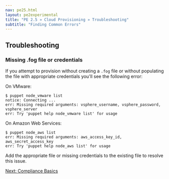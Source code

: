 ```yaml
---
nav: pe25.html
layout: pe2experimental
title: "PE 2.5 » Cloud Provisioning » Troubleshooting"
subtitle: "Finding Common Errors"
---
```


Troubleshooting
---------------

### Missing .fog file or credentials

If you attempt to provision without creating a `.fog` file or without
populating the file with appropriate credentials you'll see the following error:

On VMware:

    $ puppet node_vmware list
    notice: Connecting ...
    err: Missing required arguments: vsphere_username, vsphere_password, vsphere_server
    err: Try 'puppet help node_vmware list' for usage

On Amazon Web Services:

    $ puppet node_aws list
    err: Missing required arguments: aws_access_key_id,
    aws_secret_access_key
    err: Try 'puppet help node_aws list' for usage

Add the appropriate file or missing credentials to the existing file to resolve
this issue.

 [Next: Compliance Basics](./compliance_basics.html) 

